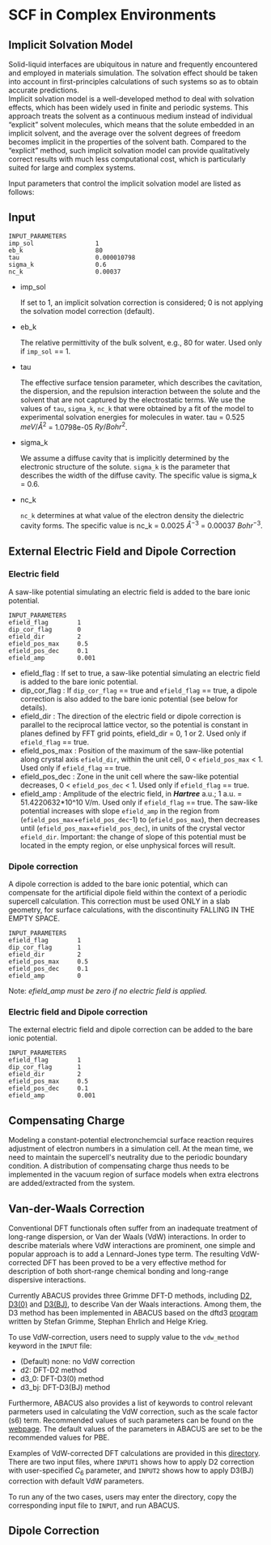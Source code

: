 # SCF in Complex Environments

## Implicit Solvation Model

Solid-liquid interfaces are ubiquitous in nature and frequently encountered and employed in materials simulation. The solvation effect should be taken into account in first-principles calculations of such systems so as to obtain accurate predictions.  
Implicit solvation model is a well-developed method to deal with solvation effects, which has been widely used in finite and periodic systems. This approach treats the solvent as a continuous medium instead of individual “explicit” solvent molecules, which means that the solute embedded in an implicit solvent, and the average over the solvent degrees of freedom becomes implicit in the properties of the solvent bath. Compared to the “explicit” method, such implicit solvation model can provide qualitatively correct results with much less computational cost, which is particularly suited for large and complex systems. 

Input parameters that control the implicit solvation model are listed as follows:

## Input
```
INPUT_PARAMETERS
imp_sol                 1
eb_k                    80
tau                     0.000010798
sigma_k                 0.6
nc_k                    0.00037
```
- imp_sol  

    If set to 1, an implicit solvation correction is considered; 0 is not applying the solvation model correction (default).
- eb_k  
    
    The relative permittivity of the bulk solvent, e.g., 80 for water. Used only if `imp_sol` == 1.
- tau 

    The effective surface tension parameter, which describes the cavitation, the dispersion, and the repulsion interaction between the solute and the solvent that are not captured by the electrostatic terms.
    We use the values of `tau`, `sigma_k`, `nc_k` that were obtained by a fit of the model to experimental solvation energies for molecules in water. tau = 0.525 $meV/Å^{2}$ = 1.0798e-05 $Ry/Bohr^{2}$.
- sigma_k 
    
    We assume a diffuse cavity that is implicitly determined by the electronic structure of the solute. 
    `sigma_k` is the parameter that describes the width of the diffuse cavity. The specific value is sigma_k = 0.6.
- nc_k
    
    `nc_k` determines at what value of the electron density the dielectric cavity forms. 
    The specific value is nc_k = 0.0025 $Å^{-3}$ = 0.00037 $Bohr^{-3}$.

## External Electric Field and Dipole Correction

### Electric field
A saw-like potential simulating an electric field
is added to the bare ionic potential. 
```
INPUT_PARAMETERS
efield_flag        1
dip_cor_flag       0
efield_dir         2
efield_pos_max     0.5
efield_pos_dec     0.1
efield_amp         0.001
```
- efield_flag : If set to true, a saw-like potential simulating an electric field
is added to the bare ionic potential. 
- dip_cor_flag : If `dip_cor_flag` == true and `efield_flag` == true,  a dipole correction is also
added to the bare ionic potential (see below for details). 
- efield_dir : The direction of the electric field or dipole correction is parallel to the reciprocal lattice vector, so the potential is constant in planes defined by FFT grid points, efield_dir = 0, 1 or 2. Used only if `efield_flag` == true.
- efield_pos_max : Position of the maximum of the saw-like potential along crystal axis `efield_dir`, within the  unit cell, 0 < `efield_pos_max` < 1. Used only if `efield_flag` == true.
- efield_pos_dec : Zone in the unit cell where the saw-like potential decreases, 0 < `efield_pos_dec` < 1. Used only if `efield_flag` == true.
- efield_amp : Amplitude of the electric field, in ***Hartree*** a.u.; 1 a.u. = 51.4220632*10^10 V/m. Used only if `efield_flag` == true. The saw-like potential increases with slope `efield_amp`  in the region from (`efield_pos_max`+`efield_pos_dec`-1) to (`efield_pos_max`), then decreases until (`efield_pos_max`+`efield_pos_dec`), in units of the crystal vector `efield_dir`. Important: the change of slope of this potential must be located in the empty region, or else unphysical forces will result.


### Dipole correction
A dipole correction is added to the bare ionic potential, which can compensate for the artificial dipole field within the context of a periodic supercell calculation. This correction must be used ONLY in a slab geometry, for surface calculations, with the discontinuity FALLING IN THE EMPTY SPACE. 
```
INPUT_PARAMETERS
efield_flag        1
dip_cor_flag       1
efield_dir         2
efield_pos_max     0.5
efield_pos_dec     0.1
efield_amp         0
```
Note: *efield_amp must be zero if no electric field is applied.*

### Electric field and Dipole correction
The external electric field and dipole correction can be added to the bare ionic potential. 
```
INPUT_PARAMETERS
efield_flag        1
dip_cor_flag       1
efield_dir         2
efield_pos_max     0.5
efield_pos_dec     0.1
efield_amp         0.001
```

## Compensating Charge

Modeling a constant-potential electronchemcial surface reaction requires adjustment of electron numbers in a simulation cell. At the mean time, we need to maintain the supercell's neutrality due to the periodic boundary condition. A distribution of compensating charge thus needs to be implemented in the vacuum region of surface models when extra electrons are added/extracted from the system.




## Van-der-Waals Correction
Conventional DFT functionals often suffer from an inadequate treatment of long-range dispersion, or Van der Waals (VdW) interactions. In order to describe materials where VdW interactions are prominent, one simple and popular approach is to add a Lennard-Jones type term. The resulting VdW-corrected DFT has been proved to be a very effective method for description of both short-range chemical bonding and long-range dispersive interactions.

Currently ABACUS provides three Grimme DFT-D methods, including [D2](https://onlinelibrary.wiley.com/doi/abs/10.1002/jcc.20495), [D3(0)](https://aip.scitation.org/doi/10.1063/1.3382344) and [D3(BJ)](https://onlinelibrary.wiley.com/doi/abs/10.1002/jcc.21759), to describe Van der Waals interactions. Among them, the D3 method has been implemented in ABACUS based on the
dftd3 [program](https://www.chemie.uni-bonn.de/pctc/mulliken-center/software/dft-d3) written by Stefan Grimme, Stephan Ehrlich and Helge Krieg.

To use VdW-correction, users need to supply value to the `vdw_method` keyword in the `INPUT` file:

   - (Default) none: no VdW correction
   - d2: DFT-D2 method
   - d3_0: DFT-D3(0) method
   - d3_bj: DFT-D3(BJ) method

Furthermore, ABACUS also provides a list of keywords to control relevant parmeters used in calculating the VdW correction, such as the scale factor (s6) term. Recommended values of such parameters can be found on the [webpage](https://www.chemie.uni-bonn.de/pctc/mulliken-center/software/dft-d3). The default values of the parameters in ABACUS are set to be the recommended values for PBE.

Examples of VdW-corrected DFT calculations are provided in this [directory](https://github.com/deepmodeling/abacus-develop/tree/develop/examples/vdw/lcao_d3bj_Si2). There are two input files, where `INPUT1` shows how to apply D2 correction with user-specified $C_6$ parameter, and `INPUT2` shows how to apply D3(BJ) correction with default VdW parameters.

To run any of the two cases, users may enter the directory, copy the corresponding input file to `INPUT`, and run ABACUS.

## Dipole Correction
